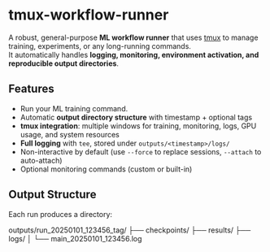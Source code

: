# tmux-workflow-runner

A robust, general-purpose **ML workflow runner** that uses [tmux](https://github.com/tmux/tmux) to manage training, experiments, or any long-running commands.  
It automatically handles **logging, monitoring, environment activation, and reproducible output directories**.

## Features

- Run your ML training command. 
- Automatic **output directory structure** with timestamp + optional tags
- **tmux integration**: multiple windows for training, monitoring, logs, GPU usage, and system resources
- **Full logging** with `tee`, stored under `outputs/<timestamp>/logs/`
- Non-interactive by default (use `--force` to replace sessions, `--attach` to auto-attach)
- Optional monitoring commands (custom or built-in)


##  Output Structure

Each run produces a directory:

outputs/run_20250101_123456_tag/
├── checkpoints/
├── results/
├── logs/
│ └── main_20250101_123456.log

